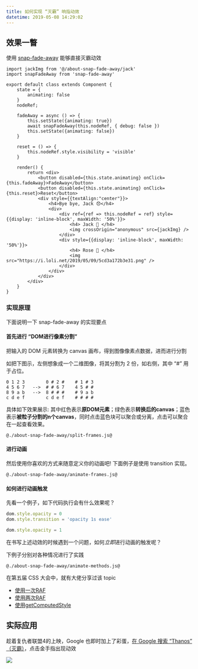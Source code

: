 ```yaml
---
title: 如何实现 “灭霸” 响指动效
datetime: 2019-05-08 14:29:02
---
```


<style>
    .transformer-react-render {
        border: 1px dashed #959da5;
        border-radius: 5px;
        display: block;
    }
</style>

## 效果一瞥

使用 [snap-fade-away](https://github.com/imcuttle/snap-fade-away) 能够直接灭霸动效

```react?placement=top
import jackImg from '@/about-snap-fade-away/jack'
import snapFadeAway from 'snap-fade-away'

export default class extends Component {
    state = {
        animating: false
    }
    nodeRef;

    fadeAway = async () => {
        this.setState({animating: true})
        await snapFadeAway(this.nodeRef, { debug: false })
        this.setState({animating: false})
    }

    reset = () => {
        this.nodeRef.style.visibility = 'visible'
    }

    render() {
        return <div>
            <button disabled={this.state.animating} onClick={this.fadeAway}>FadeAway</button>
            <button disabled={this.state.animating} onClick={this.reset}>Reset</button>
            <div style={{textAlign:"center"}}>
                <h4>Bye bye, Jack 😞</h4>
                <div>
                    <div ref={ref => this.nodeRef = ref} style={{display: 'inline-block', maxWidth: '50%'}}>
                        <h4> Jack 👦 </h4>
                        <img crossOrigin="anonymous" src={jackImg} />
                    </div>
                    <div style={{display: 'inline-block', maxWidth: '50%'}}>
                        <h4> Rose 👧 </h4>
                        <img src="https://i.loli.net/2019/05/09/5cd3a172b3e31.png" />
                    </div>
                </div>
            </div>
        </div>
    }
}
```

### 实现原理

下面说明一下 snap-fade-away 的实现要点

#### 首先进行 “DOM进行像素分割”

把输入的 DOM 元素转换为 canvas 画布，得到图像像素点数据，进而进行分割

如把下图示，左侧想象成一个二维图像，将其分割为 2 份，如右侧，其中 “#” 用于占位。

```text
0 1 2 3        0 # 2 #    # 1 # 3
4 5 6 7   -->  # # 6 7    4 5 # #
8 9 a b   -->  8 # # #    # 9 a b
c d e f        c d e f    # # # #
```

具体如下效果展示:
其中红色表示**原DOM元素**；绿色表示**转换后的canvas**；蓝色表示**被粒子分割的n个canvas**，同时点击蓝色块可以聚合或分离，点击可以聚合在一起查看效果。

```react?placement=top
@./about-snap-fade-away/split-frames.js@
```

#### 进行动画

然后使用你喜欢的方式来随意定义你的动画吧! 下面例子是使用 transition 实现。

```react?placement=top
@./about-snap-fade-away/animate-frames.js@
```

#### 如何进行动画触发

先看一个例子，如下代码执行会有什么效果呢？
```javascript
dom.style.opacity = 0
dom.style.transition = 'opacity 1s ease'

dom.style.opacity = 1
```

在书写上述动效的时候遇到一个问题，如何*立即*进行动画的触发呢？

下例子分别对各种情况进行了实践

```react?placement=top
@./about-snap-fade-away/animate-methods.js@
```

在第五届 CSS 大会中，就有大佬分享过该 topic
- [使用一次RAF](https://birtles.github.io/cssconf2019/index.zh.html#/css-transitions-attempt-one)
- [使用两次RAF](https://birtles.github.io/cssconf2019/index.zh.html#/css-transitions-panel-attempt-two)
- [使用getComputedStyle](https://birtles.github.io/cssconf2019/index.zh.html#/css-transitions-panel-attempt-three)

## 实际应用

趁着复仇者联盟4的上映，Google 也即时加上了彩蛋，[在 Google 搜索 “Thanos” （灭霸）](https://www.google.com/search?q=thanos&oq=thanos&aqs=chrome..69i57j69i59j69i64j69i61l3.3236j0j8&sourceid=chrome&ie=UTF-8)，点击金手指出现动效

![](https://i.loli.net/2019/05/09/5cd30fd64cdaf.png)

